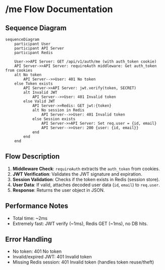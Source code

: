 # /me Flow Documentation

## Sequence Diagram

```mermaid
sequenceDiagram
    participant User
    participant API Server
    participant Redis

    User->>API Server: GET /api/v1/auth/me (with auth_token cookie)
    API Server->>API Server: requireAuth middleware: Get auth_token from cookies
    alt No token
        API Server-->>User: 401 No token
    else Token exists
        API Server->>API Server: jwt.verify(token, SECRET)
        alt Invalid JWT
            API Server-->>User: 401 Invalid token
        else Valid JWT
            API Server->>Redis: GET jwt:{token}
            alt No session in Redis
                API Server-->>User: 401 Invalid token
            else Session exists
                API Server->>API Server: Set req.user = {id, email}
                API Server-->>User: 200 {user: {id, email}}
            end
        end
    end
```

## Flow Description

1. **Middleware Check**: `requireAuth` extracts the `auth_token` from cookies.
2. **JWT Verification**: Validates the JWT signature and expiration.
3. **Session Validation**: Checks if the token exists in Redis (session store).
4. **User Data**: If valid, attaches decoded user data (`id`, `email`) to `req.user`.
5. **Response**: Returns the user object in JSON.

## Performance Notes

- Total time: ~2ms
- Extremely fast: JWT verify (~1ms), Redis GET (~1ms), no DB hits.

## Error Handling

- No token: 401 No token
- Invalid/expired JWT: 401 Invalid token
- Missing Redis session: 401 Invalid token (handles token reuse/theft)